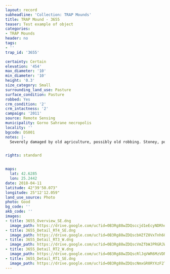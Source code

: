 ```yaml
---
layout: record
subheadline: 'Collection: TRAP Mounds'
title: TRAP Mound - 3655
teaser: Test example of object
categories:
- TRAP Mounds
header: no
tags:
- ''
trap_id: '3655'

certainty: Certain
elevation: '454'
max_diameter: '10'
min_diameter: '10'
height: '0.3'
size_category: Small
surrounding_land_use: Pasture
surface_condition: Pasture
robbed: Yes
crm_condition: '2'
crm_intactness: '2'
campaign: '2011'
source: Remote Sensing
municipality: Gorno Sahrane necropolis
locality: ''
bgcode: DS001
notes: |-
  Severely damaged by old agriculture, possibly old robbing. Stoney, poor vegetation. Mostley flattened.


rights: standard


maps:
  lat: 42.6285
  lon: 25.2442
date: 2018-04-11
latitude: 42°39'50.073"
longitude: 25°12'12.059"
land_use_source: Photo
photo: Good
bg_code: ''
akb_code: ''
images:
- title: 3655_Overview_SE.dng
  image_path: https://drive.google.com/uc?id=0B3Rg88wZDQsccjd1eEcyNDRhdlE
- title: 3655_Detail_RT4_SE.dng
  image_path: https://drive.google.com/uc?id=0B3Rg88wZDQscbHZfZ0VxTnh6Qlk
- title: 3655_Detail_RT3_W.dng
  image_path: https://drive.google.com/uc?id=0B3Rg88wZDQscVmZfbWJPRGRJWDQ
- title: 3655_Detail_RT2_W.dng
  image_path: https://drive.google.com/uc?id=0B3Rg88wZDQscRlJqVWR6MzVDNEU
- title: 3655_Detail_RT1_SE.dng
  image_path: https://drive.google.com/uc?id=0B3Rg88wZDQscNmxGR0RYXzF2T2c
---
```

